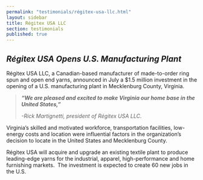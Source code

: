 ```yaml
---
permalink: "testimonials/régitex-usa-llc.html"
layout: sidebar
title: Régitex USA LLC
section: testimonials
published: true
---
```

 

## _Régitex USA Opens U.S. Manufacturing Plant_

Régitex USA LLC, a Canadian-based manufacturer of made-to-order ring spun and open end yarns, announced in July a $1.5 million investment in the opening of a U.S. manufacturing plant in Mecklenburg County, Virginia.&nbsp; 

> _**“We are pleased and excited to make Virginia our home base in the United States,”**_
>
>_-Rick Martignetti, president of Régitex USA LLC._

Virginia’s skilled and motivated workforce, transportation facilities, low-energy costs and location were influential factors in the organization’s decision to locate in the United States and Mecklenburg County. 

Régitex USA will acquire and upgrade an existing textile plant to produce leading-edge yarns for the industrial, apparel, high-performance and home furnishing markets.&nbsp; The investment is expected to create 60 new jobs in the U.S. 
  